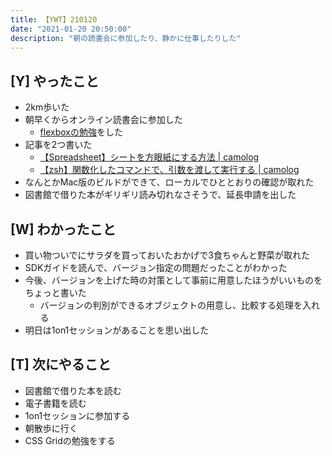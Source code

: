 ```yaml
---
title: 【YWT】210120
date: "2021-01-20 20:50:00"
description: "朝の読書会に参加したり、静かに仕事したりした"
---
```


## [Y] やったこと

- 2km歩いた
- 朝早くからオンライン読書会に参加した
  - [flexboxの勉強](https://github.com/LeeDDHH/book-output/blob/main/%E5%88%9D%E5%BF%83%E8%80%85%E3%81%8B%E3%82%89%E3%81%A1%E3%82%83%E3%82%93%E3%81%A8%E3%81%97%E3%81%9F%E3%83%97%E3%83%AD%E3%81%AB%E3%81%AA%E3%82%8B_Web%E3%83%87%E3%82%B6%E3%82%A4%E3%83%B3%E5%9F%BA%E7%A4%8E%E5%85%A5%E9%96%80/77_flexbox%E3%82%92%E4%BD%BF%E3%81%A3%E3%81%9F%E3%83%AC%E3%82%A4%E3%82%A2%E3%82%A6%E3%83%88.md)をした
- 記事を2つ書いた
  - [【Spreadsheet】シートを方眼紙にする方法 | camolog](https://expfrom.me/graph-paper-with-spreadsheet/)
  - [【zsh】関数化したコマンドで、引数を渡して実行する | camolog](https://expfrom.me/zsh-make-command-with-argument/)
- なんとかMac版のビルドができて、ローカルでひととおりの確認が取れた
- 図書館で借りた本がギリギリ読み切れなさそうで、延長申請を出した

## [W] わかったこと

- 買い物ついでにサラダを買っておいたおかげで3食ちゃんと野菜が取れた
- SDKガイドを読んで、バージョン指定の問題だったことがわかった
- 今後、バージョンを上げた時の対策として事前に用意したほうがいいものをちょっと書いた
  - バージョンの判別ができるオブジェクトの用意し、比較する処理を入れる
- 明日は1on1セッションがあることを思い出した

## [T] 次にやること

- 図書館で借りた本を読む
- 電子書籍を読む
- 1on1セッションに参加する
- 朝散歩に行く
- CSS Gridの勉強をする
